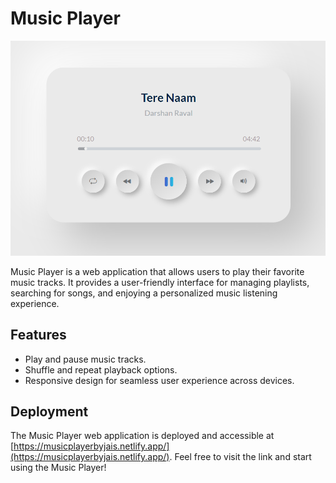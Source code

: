 # Music Player

![Music Player Logo](logo.png)

Music Player is a web application that allows users to play their favorite music tracks. It provides a user-friendly interface for managing playlists, searching for songs, and enjoying a personalized music listening experience.

## Features

- Play and pause music tracks.
- Shuffle and repeat playback options.
- Responsive design for seamless user experience across devices.

## Deployment

The Music Player web application is deployed and accessible at [https://musicplayerbyjais.netlify.app/](https://musicplayerbyjais.netlify.app/). Feel free to visit the link and start using the Music Player!
